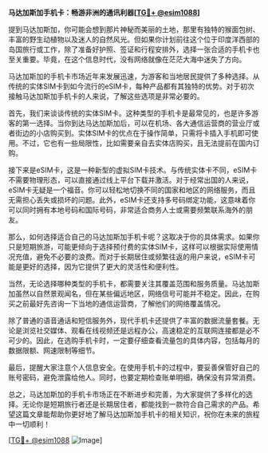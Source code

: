 **马达加斯加手机卡：畅游非洲的通讯利器[[TG💪+ @esim1088](https://t.me/s/esim1088)]**

提到马达加斯加，你可能会想到那片神秘而美丽的土地，那里有独特的猴面包树、丰富的野生动植物以及迷人的自然风光。但如果你计划前往这个位于印度洋西部的岛国旅行或工作，除了准备好护照、签证和行程安排外，选择一张合适的手机卡也至关重要。毕竟，在这个信息时代，没有网络就像在茫茫大海中迷失了方向。

马达加斯加的手机卡市场近年来发展迅速，为游客和当地居民提供了多种选择。从传统的实体SIM卡到如今流行的eSIM卡，每种产品都有其独特的优势。对于初次接触马达加斯加手机卡的人来说，了解这些选项是非常必要的。

首先，我们来谈谈传统的实体SIM卡。这种类型的手机卡是最常见的，也是许多游客的第一选择。当你到达马达加斯加后，可以在机场、各大通信运营商的营业厅或者街边的小店购买到。实体SIM卡的优点在于操作简单，只需将卡插入手机即可使用。不过，它也有一些局限性，比如需要亲自去实体店购买，且无法提前在国内订购。

接下来是eSIM卡，这是一种新型的虚拟SIM卡技术。与传统实体卡不同，eSIM卡不需要物理形态，可以直接通过线上平台下载并激活。对于经常出国的人来说，eSIM卡无疑是一个福音。你可以轻松地切换不同的国家和地区的网络服务，而且无需担心丢失或损坏的问题。此外，eSIM卡还支持多号码绑定功能，这意味着你可以同时拥有本地号码和国际号码，非常适合商务人士或需要频繁联系海外的朋友。

那么，如何选择适合自己的马达加斯加手机卡呢？这取决于你的具体需求。如果你只是短期旅游，可能更倾向于选择预付费的实体SIM卡，这样可以根据实际使用情况充值，避免不必要的浪费。而对于长期居住或频繁往返的用户来说，eSIM卡可能是更好的选择，因为它提供了更大的灵活性和便利性。

当然，无论选择哪种类型的手机卡，都需要关注其覆盖范围和服务质量。马达加斯加虽然以自然景观闻名，但在某些偏远地区，网络信号可能并不稳定。因此，在购买之前最好先咨询一下当地的通信运营商，了解他们的网络覆盖情况。

除了普通的语音通话和短信服务外，现代手机卡还提供了丰富的数据流量套餐。无论是浏览社交媒体、观看在线视频还是远程办公，高速稳定的互联网连接都是必不可少的。因此，在选购手机卡时，一定要仔细查看流量包的具体内容，包括每月的数据限额、网速限制等细节。

最后，提醒大家注意个人信息安全。在使用手机卡的过程中，要妥善保管好自己的账号密码，避免泄露给他人。同时，也要定期检查账单明细，确保没有异常消费。

总之，马达加斯加的手机卡市场正在不断进步和完善，为大家提供了多样化的选择。无论你是短期旅行者还是长期居住者，都能找到一款符合自己需求的产品。希望这篇文章能帮助你更好地了解马达加斯加手机卡的相关知识，祝你在未来的旅程中一切顺利！

[[TG💪+ @esim1088](https://t.me/s/esim1088) ![Image](https://i.postimg.cc/4NQfJmqS/Snipaste-2025-05-13-00-14-12.png)]